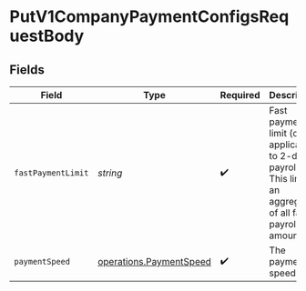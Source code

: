 # PutV1CompanyPaymentConfigsRequestBody


## Fields

| Field                                                                                                          | Type                                                                                                           | Required                                                                                                       | Description                                                                                                    |
| -------------------------------------------------------------------------------------------------------------- | -------------------------------------------------------------------------------------------------------------- | -------------------------------------------------------------------------------------------------------------- | -------------------------------------------------------------------------------------------------------------- |
| `fastPaymentLimit`                                                                                             | *string*                                                                                                       | :heavy_check_mark:                                                                                             | Fast payment limit (only applicable to 2-day payroll). This limit is an aggregate of all fast payrolls amount. |
| `paymentSpeed`                                                                                                 | [operations.PaymentSpeed](../../models/operations/paymentspeed.md)                                             | :heavy_check_mark:                                                                                             | The payment speed                                                                                              |